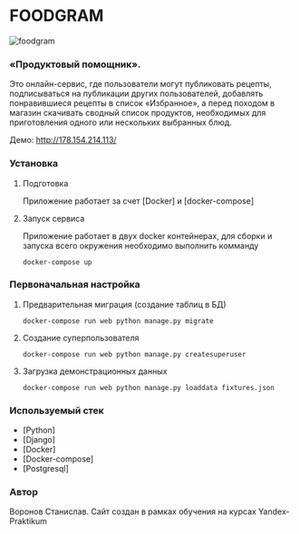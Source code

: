 # FOODGRAM
![foodgram](https://github.com/stevinel/foodgram-project/workflows/foodgram/badge.svg)

### «Продуктовый помощник».
Это онлайн-сервис, где пользователи могут публиковать рецепты, подписываться на публикации других пользователей, добавлять понравившиеся рецепты в список «Избранное», а перед походом в магазин скачивать сводный список продуктов, необходимых для приготовления одного или нескольких выбранных блюд.

Демо: http://178.154.214.113/

### Установка

1. Подготовка

    Приложение работает за счет [Docker] и [docker-compose]

2. Запуск сервиса
    
    Приложение работает в двух docker контейнерах, для сборки и запуска всего окружения необходимо выполнить комманду
 
    ```
    docker-compose up
   ```
    
### Первоначальная настройка

1. Предварительная миграция (создание таблиц в БД)

    ```
    docker-compose run web python manage.py migrate
    ```

2. Создание суперпользователя
    ```
   docker-compose run web python manage.py createsuperuser
   ```
3. Загрузка демонстрационных данных
    ```
   docker-compose run web python manage.py loaddata fixtures.json
   ```

### Используемый стек
* [Python]
* [Django]
* [Docker]
* [Docker-compose]
* [Postgresql]

### Автор
Воронов Станислав.
Сайт создан в рамках обучения на курсах Yandex-Praktikum 
